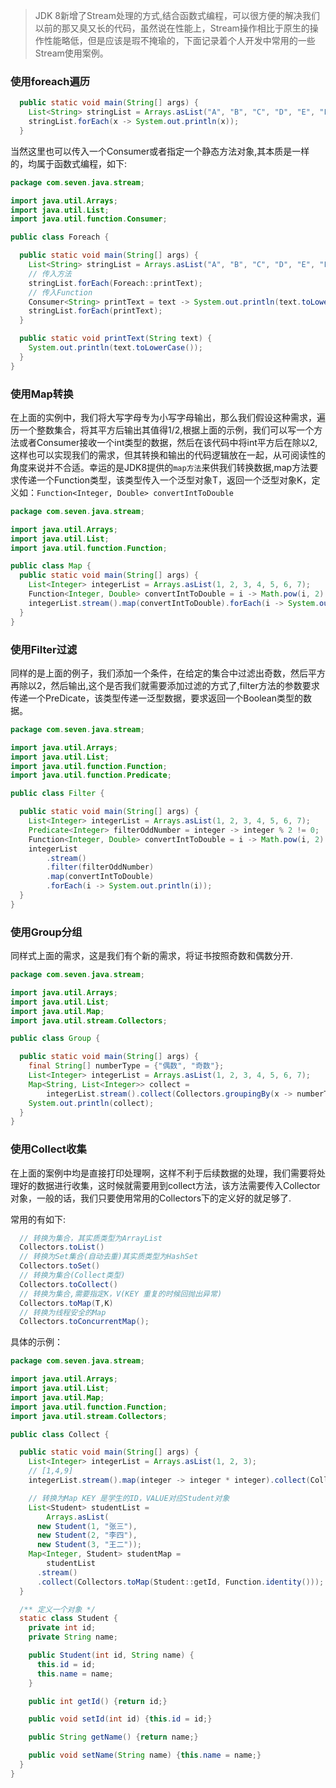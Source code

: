 
> JDK 8新增了Stream处理的方式,结合函数式编程，可以很方便的解决我们以前的那又臭又长的代码，虽然说在性能上，Stream操作相比于原生的操作性能略低，但是应该是瑕不掩瑜的，下面记录着个人开发中常用的一些Stream使用案例。

### 使用foreach遍历

```java
  public static void main(String[] args) {
    List<String> stringList = Arrays.asList("A", "B", "C", "D", "E", "F", "G");
    stringList.forEach(x -> System.out.println(x));
  }
```

当然这里也可以传入一个Consumer<T>或者指定一个静态方法对象,其本质是一样的，均属于函数式编程，如下:

```java
package com.seven.java.stream;

import java.util.Arrays;
import java.util.List;
import java.util.function.Consumer;

public class Foreach {

  public static void main(String[] args) {
    List<String> stringList = Arrays.asList("A", "B", "C", "D", "E", "F", "G");
    // 传入方法
    stringList.forEach(Foreach::printText);
    // 传入Function
    Consumer<String> printText = text -> System.out.println(text.toLowerCase());
    stringList.forEach(printText);
  }

  public static void printText(String text) {
    System.out.println(text.toLowerCase());
  }
}

```

### 使用Map转换

在上面的实例中，我们将大写字母专为小写字母输出，那么我们假设这种需求，遍历一个整数集合，将其平方后输出其值得1/2,根据上面的示例，我们可以写一个方法或者Consumer接收一个int类型的数据，然后在该代码中将int平方后在除以2,这样也可以实现我们的需求，但其转换和输出的代码逻辑放在一起，从可阅读性的角度来说并不合适。幸运的是JDK8提供的`map方法`来供我们转换数据,map方法要求传递一个Function类型，该类型传入一个泛型对象T，返回一个泛型对象K，定义如：`Function<Integer, Double> convertIntToDouble`

```java
package com.seven.java.stream;

import java.util.Arrays;
import java.util.List;
import java.util.function.Function;

public class Map {
  public static void main(String[] args) {
    List<Integer> integerList = Arrays.asList(1, 2, 3, 4, 5, 6, 7);
    Function<Integer, Double> convertIntToDouble = i -> Math.pow(i, 2) / 2.0;
    integerList.stream().map(convertIntToDouble).forEach(i -> System.out.println(i));
  }
}
```



### 使用Filter过滤

同样的是上面的例子，我们添加一个条件，在给定的集合中过滤出奇数，然后平方再除以2，然后输出,这个是否我们就需要添加过滤的方式了,filter方法的参数要求传递一个PreDicate，该类型传递一泛型数据，要求返回一个Boolean类型的数据。

```java
package com.seven.java.stream;

import java.util.Arrays;
import java.util.List;
import java.util.function.Function;
import java.util.function.Predicate;

public class Filter {

  public static void main(String[] args) {
    List<Integer> integerList = Arrays.asList(1, 2, 3, 4, 5, 6, 7);
    Predicate<Integer> filterOddNumber = integer -> integer % 2 != 0;
    Function<Integer, Double> convertIntToDouble = i -> Math.pow(i, 2) / 2.0;
    integerList
        .stream()
        .filter(filterOddNumber)
        .map(convertIntToDouble)
        .forEach(i -> System.out.println(i));
  }
}
```

### 使用Group分组

同样式上面的需求，这是我们有个新的需求，将证书按照奇数和偶数分开.

```java
package com.seven.java.stream;

import java.util.Arrays;
import java.util.List;
import java.util.Map;
import java.util.stream.Collectors;

public class Group {

  public static void main(String[] args) {
    final String[] numberType = {"偶数", "奇数"};
    List<Integer> integerList = Arrays.asList(1, 2, 3, 4, 5, 6, 7);
    Map<String, List<Integer>> collect =
        integerList.stream().collect(Collectors.groupingBy(x -> numberType[(x % 2)]));
    System.out.println(collect);
  }
}
```



### 使用Collect收集

在上面的案例中均是直接打印处理啊，这样不利于后续数据的处理，我们需要将处理好的数据进行收集，这时候就需要用到collect方法，该方法需要传入Collector对象，一般的话，我们只要使用常用的Collectors下的定义好的就足够了.

常用的有如下:

```java
  // 转换为集合，其实质类型为ArrayList
  Collectors.toList()
  // 转换为Set集合(自动去重)其实质类型为HashSet
  Collectors.toSet() 
  // 转换为集合(Collect类型)
  Collectors.toCollect()
  // 转换为集合,需要指定K，V(KEY 重复的时候回抛出异常)
  Collectors.toMap(T,K)
  // 转换为线程安全的Map
  Collectors.toConcurrentMap();
```

具体的示例：

```java
package com.seven.java.stream;

import java.util.Arrays;
import java.util.List;
import java.util.Map;
import java.util.function.Function;
import java.util.stream.Collectors;

public class Collect {

  public static void main(String[] args) {
    List<Integer> integerList = Arrays.asList(1, 2, 3);
    // [1,4,9]
    integerList.stream().map(integer -> integer * integer).collect(Collectors.toList());

    // 转换为Map KEY 是学生的ID，VALUE对应Student对象
    List<Student> studentList =
        Arrays.asList(
      new Student(1, "张三"),
      new Student(2, "李四"),
      new Student(3, "王二"));
    Map<Integer, Student> studentMap =
        studentList
      .stream()
      .collect(Collectors.toMap(Student::getId, Function.identity()));
  }

  /** 定义一个对象 */
  static class Student {
    private int id;
    private String name;

    public Student(int id, String name) {
      this.id = id;
      this.name = name;
    }

    public int getId() {return id;}

    public void setId(int id) {this.id = id;}

    public String getName() {return name;}

    public void setName(String name) {this.name = name;}
  }
}

```

